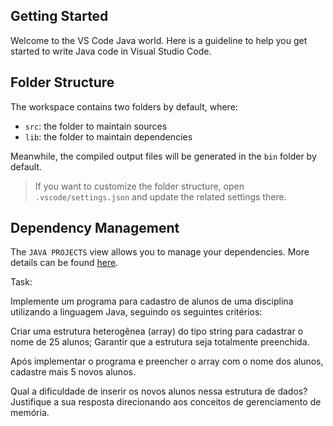 ## Getting Started

Welcome to the VS Code Java world. Here is a guideline to help you get started to write Java code in Visual Studio Code.

## Folder Structure

The workspace contains two folders by default, where:

- `src`: the folder to maintain sources
- `lib`: the folder to maintain dependencies

Meanwhile, the compiled output files will be generated in the `bin` folder by default.

> If you want to customize the folder structure, open `.vscode/settings.json` and update the related settings there.

## Dependency Management

The `JAVA PROJECTS` view allows you to manage your dependencies. More details can be found [here](https://github.com/microsoft/vscode-java-dependency#manage-dependencies).

Task: 

Implemente um programa para cadastro de alunos de uma disciplina utilizando a linguagem Java, seguindo os seguintes critérios: 

Criar uma estrutura heterogênea (array) do tipo string para cadastrar o nome de 25 alunos; 
Garantir que a estrutura seja totalmente preenchida. 

Após implementar o programa e preencher o array com o nome dos alunos, cadastre mais 5 novos alunos.  

Qual a dificuldade de inserir os novos alunos nessa estrutura de dados? Justifique a sua resposta direcionando aos conceitos de gerenciamento de memória. 